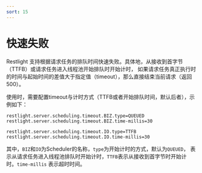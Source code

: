 ```yaml
---
sort: 15
---
```


# 快速失败

Restlight 支持根据请求任务的排队时间快速失败。具体地，从接收到首字节（TTFB）或请求任务进入线程池开始排队时开始计时，
如果请求任务真正执行时的时间与起始时间的差值大于指定值（timeout），那么直接结束当前请求（返回500）。

使用时，需要配置timeout与计时方式（TTFB或者开始排队时间，默认后者），示例如下：
```properties
restlight.server.scheduling.timeout.BIZ.type=QUEUED
restlight.server.scheduling.timeout.BIZ.time-millis=30

restlight.server.scheduling.timeout.IO.type=TTFB
restlight.server.scheduling.timeout.IO.time-millis=30
```
其中，`BIZ`和`IO`为Scheduler的名称，`type`为开始计时的方式，默认为`QUEUED`，
表示从请求任务进入线程池排队时开始计时，`TTFB`表示从接收到首字节时开始计时。`time-millis`
表示超时时间。

